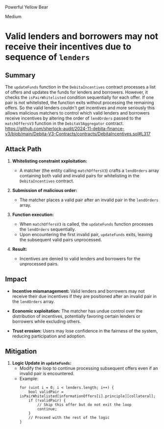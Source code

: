 Powerful Yellow Bear

Medium

# Valid lenders and borrowers may not receive their incentives due to sequence of `lenders`

## **Summary**
The `updateFunds` function in the `DebitaIncentives` contract processes a list of offers and updates the funds for lenders and borrowers. However, it checks the `isPairWhitelisted` condition sequentially for each offer. If one pair is not whitelisted, the function exits without processing the remaining offers. So the valid lenders couldn't get incentives and more seriously this allows malicious matchers to control which valid lenders and borrowers receive incentives by altering the order of `lendOrders` passed to the `matchOffersV3` function in the `DebitaV3Aggregator` contract.
https://github.com/sherlock-audit/2024-11-debita-finance-v3/blob/main/Debita-V3-Contracts/contracts/DebitaIncentives.sol#L317

## **Attack Path**
1. **Whitelisting constraint xxploitation:**
   - A matcher (the entity calling `matchOffersV3`) crafts a `lendOrders` array containing both valid and invalid pairs for whitelisting in the `DebitaIncentives` contract.

2. **Submission of malicious order:**
   - The matcher places a valid pair after an invalid pair in the `lendOrders` array.

3. **Function execution:**
   - When `matchOffersV3` is called, the `updateFunds` function processes the `lendOrders` sequentially.
   - Upon encountering the first invalid pair, `updateFunds` exits, leaving the subsequent valid pairs unprocessed.

4. **Result:**
   - Incentives are denied to valid lenders and borrowers for the unprocessed pairs.

## **Impact**
- **Incentive mismanagement:** 
  Valid lenders and borrowers may not receive their due incentives if they are positioned after an invalid pair in the `lendOrders` array.
  
- **Economic xxploitation:**
  The matcher has undue control over the distribution of incentives, potentially favoring certain lenders or borrowers while excluding others.
  
- **Trust erosion:**
  Users may lose confidence in the fairness of the system, reducing participation and adoption.

## **Mitigation**
1. **Logic Update in `updateFunds`:**
   - Modify the loop to continue processing subsequent offers even if an invalid pair is encountered.
   - Example: 
     ```solidity
     for (uint i = 0; i < lenders.length; i++) {
         bool validPair = isPairWhitelisted[informationOffers[i].principle][collateral];
         if (!validPair) {
             // Skip this offer but do not exit the loop
             continue;
         }
         // Proceed with the rest of the logic
     }
     ```